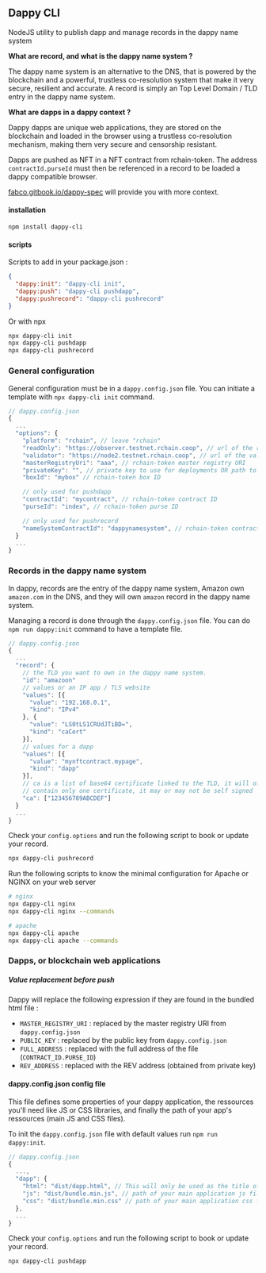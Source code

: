 ## Dappy CLI

NodeJS utility to publish dapp and manage records in the dappy name system

**What are record, and what is the dappy name system ?**

The dappy name system is an alternative to the DNS, that is powered by the blockchain and a powerful, trustless co-resolution system that make it very secure, resilient and accurate. A record is simply an Top Level Domain / TLD entry in the dappy name system.

**What are dapps in a dappy context ?**

Dappy dapps are unique web applications, they are stored on the blockchain and loaded in the browser using a trustless co-resolution mechanism, making them very secure and censorship resistant.

Dapps are pushed as NFT in a NFT contract from rchain-token. The address `contractId.purseId` must then be referenced in a record to be loaded a dappy compatible browser.

[fabco.gitbook.io/dappy-spec](https://fabco.gitbook.io/dappy-spec/) will provide you with more context.

#### installation

```
npm install dappy-cli
```

#### scripts

Scripts to add in your package.json :

```json
{
  "dappy:init": "dappy-cli init",
  "dappy:push": "dappy-cli pushdapp",
  "dappy:pushrecord": "dappy-cli pushrecord"
}
```

Or with npx

```sh
npx dappy-cli init
npx dappy-cli pushdapp
npx dappy-cli pushrecord
```

### General configuration

General configuration must be in a `dappy.config.json` file. You can initiate a template with `npx dappy-cli init` command.

```javascript
// dappy.config.json
{
  ...
  "options": {
    "platform": "rchain", // leave "rchain"
    "readOnly": "https://observer.testnet.rchain.coop", // url of the read-only node
    "validator": "https://node2.testnet.rchain.coop", // url of the validator node
    "masterRegistryUri": "aaa", // rchain-token master registry URI
    "privateKey": "", // private key to use for deployments OR path to a text file
    "boxId": "mybox" // rchain-token box ID

    // only used for pushdapp
    "contractId": "mycontract", // rchain-token contract ID
    "purseId": "index", // rchain-token purse ID

    // only used for pushrecord
    "nameSystemContractId": "dappynamesystem", // rchain-token contract ID of the name system NFT contract²
  }
  ...
}
```

### Records in the dappy name system

In dappy, records are the entry of the dappy name system, Amazon own `amazon.com` in the DNS, and they will own `amazon` record in the dappy name system.

Managing a record is done through the `dappy.config.json` file. You can do `npm run dappy:init` command to have a template file.

```javascript
// dappy.config.json
{
  ...
  "record": {
    // the TLD you want to own in the dappy name system.
    "id": "amazoon"
    // values or an IP app / TLS website
    "values": [{
      "value": "192.168.0.1",
      "kind": "IPv4"
    }, {
      "value": "LS0tLS1CRUdJTiBD=",
      "kind": "caCert"
    }],
    // values for a dapp
    "values": [{
      "value": "mynftcontract.mypage",
      "kind": "dapp"
    }],
    // ca is a list of base64 certificate linked to the TLD, it will often
    // contain only one certificate, it may or may not be self signed
    "ca": ["123456789ABCDEF"]
  }
  ...
}
```

Check your `config.options` and run the following script to book or update your record.

```sh
npx dappy-cli pushrecord
```

Run the following scripts to know the minimal configuration
for Apache or NGINX on your web server

```sh
# nginx
npx dappy-cli nginx
npx dappy-cli nginx --commands

# apache
npx dappy-cli apache
npx dappy-cli apache --commands
```

### Dapps, or blockchain web applications

##### Value replacement before push

Dappy will replace the following expression if they are found in the bundled html file :

- `MASTER_REGISTRY_URI` : replaced by the master registry URI from `dappy.config.json`
- `PUBLIC_KEY` : replaced by the public key from `dappy.config.json`
- `FULL_ADDRESS` : replaced with the full address of the file (`CONTRACT_ID.PURSE_ID`)
- `REV_ADDRESS` : replaced with the REV address (obtained from private key)

#### dappy.config.json config file

This file defines some properties of your dappy application, the ressources you'll need like JS or CSS libraries, and finally the path of your app's ressources (main JS and CSS files).

To init the `dappy.config.json` file with default values run `npm run dappy:init`.

```javascript
// dappy.config.json
{
  ...,
  "dapp": {
    "html": "dist/dapp.html", // This will only be used as the title of the .dpy file
    "js": "dist/bundle.min.js", // path of your main application js file
    "css": "dist/bundle.min.css" // path of your main application css file
  },
  ...
}
```

Check your `config.options` and run the following script to book or update your record.

```sh
npx dappy-cli pushdapp
```